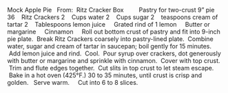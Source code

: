 Mock Apple Pie
 
From:  Ritz Cracker Box
 
 
    Pastry for two-crust 9” pie
36    Ritz Crackers
2    Cups water
2    Cups sugar
2    teaspoons cream of tartar
2    Tablespoons lemon juice
    Grated rind of 1 lemon
    Butter or margarine
    Cinnamon 
 
 
Roll out bottom crust of pastry and fit into 9-inch pie plate.  Break Ritz Crackers coarsely into pastry-lined plate.  Combine water, sugar and cream of tartar in saucepan; boil gently for 15 minutes.  Add lemon juice and rind.  Cool.  Pour syrup over crackers, dot generously with butter or margarine and sprinkle with cinnamon.  Cover with top crust.  Trim and flute edges together.  Cut slits in top crust to let steam escape.  Bake in a hot oven (425°F.) 30 to 35 minutes, until crust is crisp and golden.  
Serve warm.  
 
Cut into 6 to 8 slices.
